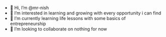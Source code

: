 - 👋 Hi, I’m @mr-nish
- 👀 I’m interested in learning and growing with every opportunity i can find
- 🌱 I’m currently learning life lessons with some basics of entrepreneurship
- 💞️ I’m looking to collaborate on nothing for now

<!---
mr-nish/mr-nish is a ✨ special ✨ repository because its `README.md` (this file) appears on your GitHub profile.
You can click the Preview link to take a look at your changes.
--->
